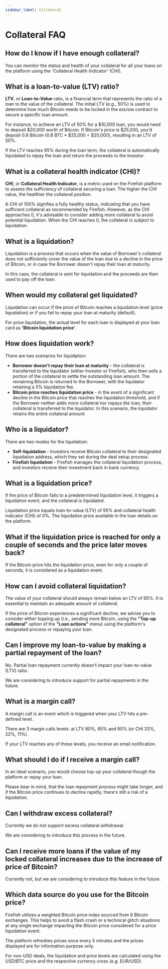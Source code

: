 ```yaml
---
sidebar_label: Collateral
---
```


# Collateral FAQ

## How do I know if I have enough collateral?

You can monitor the status and health of your collateral for all your loans on the platform using the 'Collateral Health Indicator' (CHI).

## What is a loan-to-value (LTV) ratio?

**LTV**, or **Loan-to-Value** ratio, is a financial term that represents the ratio of a loan to the value of the collateral. The initial LTV (e.g., 50%) is used to determine how much Bitcoin needs to be locked in the escrow contract to secure a specific loan amount.

For instance, to achieve an LTV of 50% for a $10,000 loan, you would need to deposit $20,000 worth of Bitcoin. If Bitcoin's price is $25,000, you'd deposit 0.8 Bitcoin (0.8 BTC * $25,000 = $20,000), resulting in an LTV of 50%.

If the LTV reaches 95% during the loan term, the collateral is automatically liquidated to repay the loan and return the proceeds to the Investor.

## What is a collateral health indicator (CHI)?

**CHI**, or **Collateral Health Indicator**, is a metric used on the Firefish platform to assess the sufficiency of collateral securing a loan. The higher the CHI value, the healthier the collateral position.

A CHI of 100% signifies a fully healthy status, indicating that you have sufficient collateral as recommended by Firefish. However, as the CHI approaches 0, it's advisable to consider adding more collateral to avoid potential liquidation. When the CHI reaches 0, the collateral is subject to liquidation.

## What is a liquidation?

Liquidation is a process that occurs when the value of Borrower's collateral does not sufficiently cover the value of the loan due to a decline in the price of Bitcoin, or in case the Borrower doesn't repay their loan at maturity.

In this case, the collateral is sent for liquidation and the proceeds are then used to pay off the loan.

## When would my collateral get liquidated?

Liquidation can occur if the price of Bitcoin reaches a liquidation level (price liquidation) or if you fail to repay your loan at maturity (default).

For price liquidation, the actual level for each loan is displayed at your loan card as **'Bitcoin liquidation price'**.

## How does liquidation work?

There are two scenarios for liquidation:

- **Borrower doesn't repay their loan at maturity** - the collateral is transferred to the liquidator (either Investor or Firefish), who then sells a portion of the collateral to settle the outstanding loan amount. The remaining Bitcoin is returned to the Borrower, with the liquidator retaining a 5% liquidation fee.
- **Bitcoin price reaches liquidation price** - in the event of a significant decline in the Bitcoin price that reaches the liquidation threshold, and if the Borrower neither adds more collateral nor repays the loan, their collateral is transferred to the liquidator. In this scenario, the liquidator retains the entire collateral amount.

## Who is a liquidator?

There are two modes for the liquidation:

- **Self-liquidation** - Investors receive Bitcoin collateral to their designated liquidation address, which they set during the deal setup process.
- **Firefish liquidation** - Firefish manages the collateral liquidation process, and investors receive their investment back in bank currency.

## What is a liquidation price?

If the price of Bitcoin falls to a predetermined liquidation level, it triggers a liquidation event, and the collateral is liquidated.

Liquidation price equals loan-to-value (LTV) of 95% and collateral health indicator (CHI) of 0%. The liquidation price available in the loan details on the platform.

## What if the liquidation price is reached for only a couple of seconds and the price later moves back?

If the Bitcoin price hits the liquidation price, even for only a couple of seconds, it is considered as a liquidation event.

## How can I avoid collateral liquidation?

The value of your collateral should always remain below an LTV of 95%. It is essential to maintain an adequate amount of collateral.

If the price of Bitcoin experiences a significant decline, we advise you to consider either topping up (i.e., sending more Bitcoin, using the **"Top-up collateral"** option of the **"Loan actions"** menu) using the platform's designated process or repaying your loan.

## Can I improve my loan-to-value by making a partial repayment of the loan?

No. Partial loan repayment currently doesn't impact your loan-to-value (LTV) ratio.

We are considering to introduce support for partial repayments in the future.

## What is a margin call?

A margin call is an event which is triggered when your LTV hits a pre-defined level.

There are 3 margin calls levels: at LTV 80%, 85% and 90% (or CHI 33%, 22%, 11%).

If your LTV reaches any of these levels, you receive an email notification.

## What should I do if I receive a margin call?

In an ideal scenario, you would choose top-up your collateral though the platform or repay your loan.

Please bear in mind, that the loan repayment process might take longer, and if the Bitcoin price continues to decline rapidly, there's still a risk of a liquidation.

## Can I withdraw excess collateral?

Currently we do not support excess collateral withdrawal.

We are considering to introduce this process in the future.

## Can I receive more loans if the value of my locked collateral increases due to the increase of price of Bitcoin?

Currently not, but we are considering to introduce this feature in the future.

## Which data source do you use for the Bitcoin price?

Firefish utilizes a weighted Bitcoin price index sourced from 9 Bitcoin exchanges. This helps to avoid a flash crash or a technical glitch situations at any single exchange impacting the Bitcoin price considered for a price liquidation event.

The platform refreshes prices once every 5 minutes and the prices displayed are for information purpose only.

For non-USD deals, the liquidation and price levels are calculated using the USD/BTC price and the respective currency cross (e.g. EUR/USD).